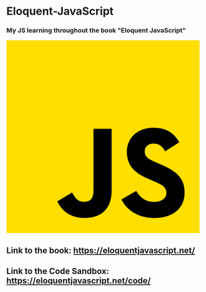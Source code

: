 # Eloquent-JavaScript

### My JS learning throughout the book "Eloquent JavaScript"

![alt text](image.png)

## Link to the book: https://eloquentjavascript.net/

## Link to the Code Sandbox: https://eloquentjavascript.net/code/
